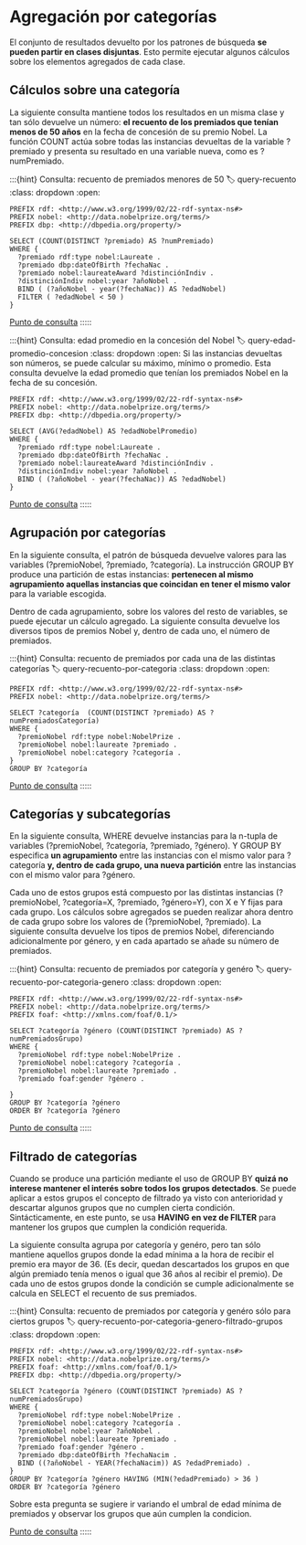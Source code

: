 # Agregación por categorías
El conjunto de resultados devuelto por los patrones de búsqueda **se pueden partir en clases disjuntas**. Esto permite ejecutar algunos cálculos sobre los elementos agregados de cada clase.

## Cálculos sobre una categoría
La siguiente consulta mantiene todos los resultados en un misma clase y tan sólo devuelve un número: **el recuento de los premiados que tenían menos de 50 años** en la fecha de concesión de su premio Nobel. La función COUNT actúa sobre todas las instancias devueltas de la variable ?premiado y presenta su resultado en una variable nueva, como es ?numPremiado.

:::{hint} Consulta: recuento de premiados menores de 50
:label: query-recuento
:class: dropdown
:open: 

```SPARQL
PREFIX rdf: <http://www.w3.org/1999/02/22-rdf-syntax-ns#>
PREFIX nobel: <http://data.nobelprize.org/terms/>
PREFIX dbp: <http://dbpedia.org/property/>

SELECT (COUNT(DISTINCT ?premiado) AS ?numPremiado)
WHERE {
  ?premiado rdf:type nobel:Laureate .
  ?premiado dbp:dateOfBirth ?fechaNac .
  ?premiado nobel:laureateAward ?distinciónIndiv .
  ?distinciónIndiv nobel:year ?añoNobel .
  BIND ( (?añoNobel - year(?fechaNac)) AS ?edadNobel)
  FILTER ( ?edadNobel < 50 )
}
```
[Punto de consulta](https://data.nobelprize.org/sparql)
:::::

:::{hint} Consulta: edad promedio en la concesión del Nobel
:label: query-edad-promedio-concesion
:class: dropdown
:open: 
Si las instancias devueltas son números, se puede calcular su máximo, mínimo o promedio. Esta consulta devuelve la edad promedio que tenían los premiados Nobel en la fecha de su concesión.

```SPARQL
PREFIX rdf: <http://www.w3.org/1999/02/22-rdf-syntax-ns#>
PREFIX nobel: <http://data.nobelprize.org/terms/>
PREFIX dbp: <http://dbpedia.org/property/>

SELECT (AVG(?edadNobel) AS ?edadNobelPromedio)
WHERE {
  ?premiado rdf:type nobel:Laureate .
  ?premiado dbp:dateOfBirth ?fechaNac .
  ?premiado nobel:laureateAward ?distinciónIndiv .
  ?distinciónIndiv nobel:year ?añoNobel .
  BIND ( (?añoNobel - year(?fechaNac)) AS ?edadNobel)
}
```
[Punto de consulta](https://data.nobelprize.org/sparql)
:::::

## Agrupación por categorías

En la siguiente consulta, el patrón de búsqueda devuelve valores para las variables (?premioNobel, ?premiado, ?categoría). La instrucción GROUP BY produce una partición de estas instancias: **pertenecen al mismo agrupamiento aquellas instancias que coincidan en tener el mismo valor** para la variable escogida. 

Dentro de cada agrupamiento, sobre los valores del resto de variables, se puede ejecutar un cálculo agregado. La siguiente consulta devuelve los diversos tipos de premios Nobel y, dentro de cada uno, el número de premiados.

:::{hint} Consulta: recuento de premiados por cada una de las distintas categorías
:label: query-recuento-por-categoria
:class: dropdown
:open: 
```SPARQL
PREFIX rdf: <http://www.w3.org/1999/02/22-rdf-syntax-ns#>
PREFIX nobel: <http://data.nobelprize.org/terms/>

SELECT ?categoría  (COUNT(DISTINCT ?premiado) AS ?numPremiadosCategoría)
WHERE {
  ?premioNobel rdf:type nobel:NobelPrize .
  ?premioNobel nobel:laureate ?premiado .
  ?premioNobel nobel:category ?categoría .
}
GROUP BY ?categoría 
```
[Punto de consulta](https://data.nobelprize.org/sparql)
:::::

## Categorías y subcategorías
En la siguiente consulta, WHERE devuelve instancias para la n-tupla de variables (?premioNobel, ?categoría, ?premiado, ?género). Y GROUP BY especifica **un agrupamiento** entre las instancias con el mismo valor para ?categoría **y, dentro de cada grupo, una nueva partición** entre las instancias con el mismo valor para ?género.

Cada uno de estos grupos está compuesto por las distintas instancias (?premioNobel, ?categoría=X, ?premiado, ?género=Y), con X e Y fijas para cada grupo. Los cálculos sobre agregados se pueden realizar ahora dentro de cada grupo sobre los valores de (?premioNobel, ?premiado). La siguiente consulta devuelve los tipos de premios Nobel, diferenciando adicionalmente por género, y en cada apartado se añade su número de premiados.

:::{hint} Consulta: recuento de premiados por categoría y genéro
:label: query-recuento-por-categoria-genero
:class: dropdown
:open:
```SPARQL
PREFIX rdf: <http://www.w3.org/1999/02/22-rdf-syntax-ns#>
PREFIX nobel: <http://data.nobelprize.org/terms/>
PREFIX foaf: <http://xmlns.com/foaf/0.1/>

SELECT ?categoría ?género (COUNT(DISTINCT ?premiado) AS ?numPremiadosGrupo)
WHERE {
  ?premioNobel rdf:type nobel:NobelPrize .
  ?premioNobel nobel:category ?categoría .
  ?premioNobel nobel:laureate ?premiado .
  ?premiado foaf:gender ?género .
  
}
GROUP BY ?categoría ?género
ORDER BY ?categoría ?género
```
[Punto de consulta](https://data.nobelprize.org/sparql)
:::::

## Filtrado de categorías
Cuando se produce una partición mediante el uso de GROUP BY **quizá no interese mantener el interés sobre todos los grupos detectados**. Se puede aplicar a estos grupos el concepto de filtrado ya visto con anterioridad y descartar algunos grupos que no cumplen cierta condición. Sintácticamente, en este punto, se usa **HAVING en vez de FILTER** para mantener los grupos que cumplen la condición requerida.

La siguiente consulta agrupa por categoría y genéro, pero tan sólo mantiene aquellos grupos donde la edad mínima a la hora de recibir el premio era mayor de 36. (Es decir, quedan descartados los grupos en que algún premiado tenía menos o igual que 36 años al recibir el premio). De cada uno de estos grupos donde la condición se cumple adicionalmente se calcula en SELECT el recuento de sus premiados.

:::{hint} Consulta: recuento de premiados por categoría y genéro sólo para ciertos grupos
:label: query-recuento-por-categoria-genero-filtrado-grupos
:class: dropdown
:open:
```SPARQL
PREFIX rdf: <http://www.w3.org/1999/02/22-rdf-syntax-ns#>
PREFIX nobel: <http://data.nobelprize.org/terms/>
PREFIX foaf: <http://xmlns.com/foaf/0.1/>
PREFIX dbp: <http://dbpedia.org/property/>

SELECT ?categoría ?género (COUNT(DISTINCT ?premiado) AS ?numPremiadosGrupo)
WHERE {
  ?premioNobel rdf:type nobel:NobelPrize .
  ?premioNobel nobel:category ?categoría .
  ?premioNobel nobel:year ?añoNobel .
  ?premioNobel nobel:laureate ?premiado .
  ?premiado foaf:gender ?género .
  ?premiado dbp:dateOfBirth ?fechaNacim .
  BIND ((?añoNobel - YEAR(?fechaNacim)) AS ?edadPremiado) .
}
GROUP BY ?categoría ?género HAVING (MIN(?edadPremiado) > 36 )
ORDER BY ?categoría ?género
```
Sobre esta pregunta se sugiere ir variando el umbral de edad mínima de premiados y observar los grupos que aún cumplen la condicion.

[Punto de consulta](https://data.nobelprize.org/sparql)
:::::